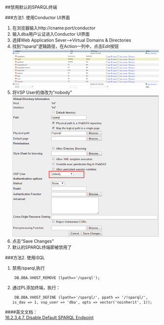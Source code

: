 ##禁用默认的SPARQL终端  

   
###方法1. 使用Conductor UI界面
1. 在浏览器输入http://cname:port/conductor
2. 输入dba用户认证进入Conductor UI界面
3. 选择Web Application Sever——>Virtual Domains & Directories
4. 找到“/sparql”逻辑路径，在Action一列中，点击Edit按钮
![img](img/virtual-domains-directories.jpg)
5. 将VSP User的值改为“nobody”   
![disable](img/disable-sparql-endpoint.jpg)
6. 点击“Save Changes”
7. 默认的SPARQL终端即被禁用了

###方法2. 使用iSQL
1. 禁用/sparql,执行
 
		DB.DBA.VHOST_REMOVE (lpath=>'/sparql');

2. 通过PL添加终端，执行：

		DB.DBA.VHOST_DEFINE (lpath=>'/sparql/', ppath => '/!sparql/', is_dav => 1, vsp_user => 'dba', opts => vector('noinherit', 1));
   
    

####英文文档：    
[16.2.3.4.7. Disable Default SPARQL Endpoint](http://docs.openlinksw.com/virtuoso/rdfsparql.html#rdfsparqlprotocolendpoint)